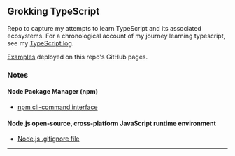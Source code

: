 ## Grokking TypeScript

Repo to capture my attempts to learn TypeScript and its associated
ecosystems. For a chronological account of my journey learning
typescript, see my [TypeScript log][1].

[Examples][2] deployed on this repo's GitHub pages.

### Notes

#### Node Package Manager (npm)

* [npm cli-command interface][3]

#### Node.js open-source, cross-platform JavaScript runtime environment

* [Node.js .gitignore file][4]

---

[1]: notes/TypeScriptLog.md
[2]: https://grscheller.github.io/grok-typescript/
[3]: notes/npm/npm-cli-interface.md
[4]: notes/node/node-dot-gitignore.md
